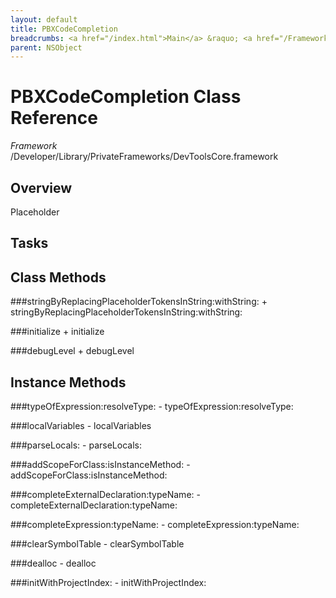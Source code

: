 ```yaml
---
layout: default
title: PBXCodeCompletion
breadcrumbs: <a href="/index.html">Main</a> &raquo; <a href="/Frameworks.html">Framework</a> &raquo; <a href="/Frameworks/DevToolsCore.html">DevToolsCore</a> &raquo; PBXCodeCompletion
parent: NSObject 
---
```

# PBXCodeCompletion Class Reference

*Framework* /Developer/Library/PrivateFrameworks/DevToolsCore.framework

## Overview

Placeholder

## Tasks

## Class Methods

<a name="+stringByReplacingPlaceholderTokensInString:withString:"></a>
###stringByReplacingPlaceholderTokensInString:withString:
    + stringByReplacingPlaceholderTokensInString:withString:

<a name="+initialize"></a>
###initialize
    + initialize

<a name="+debugLevel"></a>
###debugLevel
    + debugLevel

## Instance Methods

<a name="-typeOfExpression:resolveType:"></a>
###typeOfExpression:resolveType:
    - typeOfExpression:resolveType:

<a name="-localVariables"></a>
###localVariables
    - localVariables

<a name="-parseLocals:"></a>
###parseLocals:
    - parseLocals:

<a name="-addScopeForClass:isInstanceMethod:"></a>
###addScopeForClass:isInstanceMethod:
    - addScopeForClass:isInstanceMethod:

<a name="-completeExternalDeclaration:typeName:"></a>
###completeExternalDeclaration:typeName:
    - completeExternalDeclaration:typeName:

<a name="-completeExpression:typeName:"></a>
###completeExpression:typeName:
    - completeExpression:typeName:

<a name="-clearSymbolTable"></a>
###clearSymbolTable
    - clearSymbolTable

<a name="-dealloc"></a>
###dealloc
    - dealloc

<a name="-initWithProjectIndex:"></a>
###initWithProjectIndex:
    - initWithProjectIndex:

